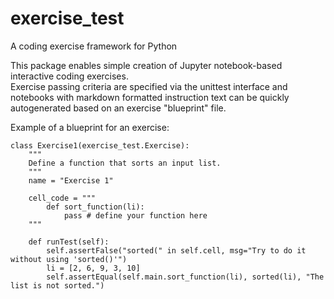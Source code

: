# exercise_test
A coding exercise framework for Python

This package enables simple creation of Jupyter notebook-based interactive coding exercises.<br>
Exercise passing criteria are specified via the unittest interface and notebooks with markdown formatted instruction text
can be quickly autogenerated based on an exercise "blueprint" file.

Example of a blueprint for an exercise:

    class Exercise1(exercise_test.Exercise):
        """
        Define a function that sorts an input list.
        """
        name = "Exercise 1"
    
        cell_code = """
            def sort_function(li):
                pass # define your function here
        """
    
        def runTest(self):
            self.assertFalse("sorted(" in self.cell, msg="Try to do it without using 'sorted()'")
            li = [2, 6, 9, 3, 10]
            self.assertEqual(self.main.sort_function(li), sorted(li), "The list is not sorted.")

